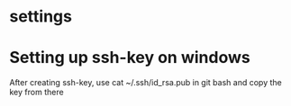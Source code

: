 # settings

# Setting up ssh-key on windows

After creating ssh-key, use cat ~/.ssh/id_rsa.pub in git bash and copy the key from there
